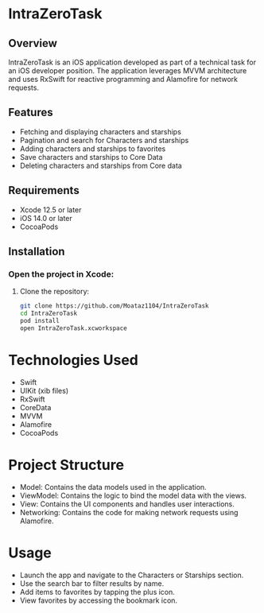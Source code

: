 # IntraZeroTask

## Overview
IntraZeroTask is an iOS application developed as part of a technical task for an iOS developer position. The application leverages MVVM architecture and uses RxSwift for reactive programming and Alamofire for network requests.

## Features
- Fetching and displaying characters and starships
- Pagination and search for Characters and starships
- Adding characters and starships to favorites
- Save characters and starships to Core Data
- Deleting characters and starships from Core data

## Requirements
- Xcode 12.5 or later
- iOS 14.0 or later
- CocoaPods

## Installation

### Open the project in Xcode:
1. Clone the repository:
   ```bash
   git clone https://github.com/Moataz1104/IntraZeroTask
   cd IntraZeroTask
   pod install
   open IntraZeroTask.xcworkspace

# Technologies Used
- Swift
- UIKit (xib files)
- RxSwift
- CoreData
- MVVM
- Alamofire
- CocoaPods


# Project Structure

- Model: Contains the data models used in the application.
- ViewModel: Contains the logic to bind the model data with the views.
- View: Contains the UI components and handles user interactions.
- Networking: Contains the code for making network requests using Alamofire.

# Usage
- Launch the app and navigate to the Characters or Starships section.
- Use the search bar to filter results by name.
- Add items to favorites by tapping the plus icon.
- View favorites by accessing the bookmark icon.






  
